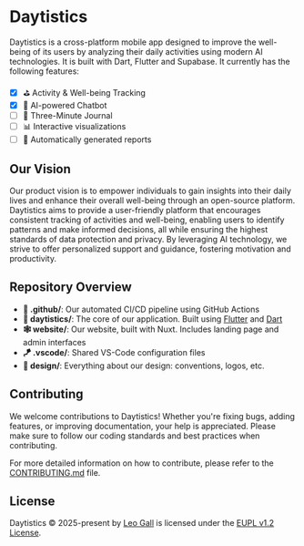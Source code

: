 


# Daytistics

Daytistics is a cross-platform mobile app designed to improve the well-being of its users by analyzing their daily activities using modern AI technologies. It is built with Dart, Flutter and Supabase. It currently has the following features:

- [x] ⛳ Activity & Well-being Tracking
- [x] 🤖 AI-powered Chatbot
- [ ] 📔 Three-Minute Journal
- [ ] 📊 Interactive visualizations
- [ ] 🛞 Automatically generated reports

## Our Vision


Our product vision is to empower individuals to gain insights into their daily lives and enhance their overall well-being through an open-source platform. Daytistics aims to provide a user-friendly platform that encourages consistent tracking of activities and well-being, enabling users to identify patterns and make informed decisions, all while ensuring the highest standards of data protection and privacy. By leveraging AI technology, we strive to offer personalized support and guidance, fostering motivation and productivity.

## Repository Overview


- **🤖 .github/**: Our automated CI/CD pipeline using GitHub Actions
- **🎯 daytistics/**: The core of our application. Built using [Flutter](https://flutter.dev/) and [Dart](https://dart.dev/)
- **🕸️ website/**: Our website, built with Nuxt. Includes landing page and admin interfaces
- **🪁 .vscode/**: Shared VS-Code configuration files
- **🎨 design/**: Everything about our design: conventions, logos, etc.

## Contributing

We welcome contributions to Daytistics! Whether you're fixing bugs, adding features, or improving documentation, your help is appreciated. Please make sure to follow our coding standards and best practices when contributing.

For more detailed information on how to contribute, please refer to the [CONTRIBUTING.md](CONTRIBUTING.md) file.

## License

Daytistics © 2025-present by [Leo Gall](https://lgll.dev) is licensed under the [EUPL v1.2 License](LICENSE.md).
